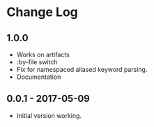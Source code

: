 # Change Log

## 1.0.0

* Works on artifacts
* :by-file switch
* Fix for namespaced aliased keyword parsing.
* Documentation

## 0.0.1 - 2017-05-09

* Initial version working.
